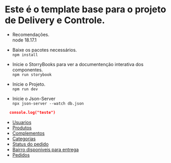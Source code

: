 # Este é o template base para o projeto de Delivery e Controle.

* Recomendações. <br>
node 18.17.1

* Baixe os pacotes necessários. <br>
`npm install`

* Inicie o StorryBooks para ver a documentenção interativa dos componentes. <br>
`npm run storybook`

* Inicie o Projeto. <br>
`npm run dev`

* Inicie o Json-Server <br>
`npx json-server --watch db.json`

```json
  console.log("teste")
```

* [Usuarios](http://localhost:3000/usuarios)<br>
* [Produtos](http://localhost:3000/produtos)<br>
* [Complementos](http://localhost:3000/complementos)<br>
* [Categorias](http://localhost:3000/categorias)<br>
* [Status do pedido](http://localhost:3000/statusDoPedido)<br>
* [Bairro disponiveis para entrega](http://localhost:3000/<br>bairroParaEntrega)<br>
* [Pedidos](http://localhost:3000/pedidos)